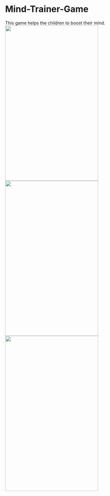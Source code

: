 # Mind-Trainer-Game
This game helps the children to boost their mind.
<br>
<image src="images/image2.jpeg" width="300" height="500"
       />
<br>
<image src="images/image1.jpeg" width="300" height="500"
       />
<br>
<image src="images/image3.jpeg" width="300" height="500"
       />


